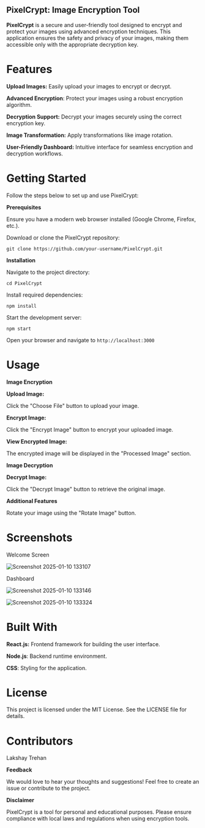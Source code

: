 ## PixelCrypt: Image Encryption Tool

 

**PixelCrypt** is a secure and user-friendly tool designed to encrypt and protect your images using advanced encryption techniques. This application ensures the safety and privacy of your images, making them accessible only with the appropriate decryption key.

# Features

**Upload Images:** Easily upload your images to encrypt or decrypt.

**Advanced Encryption**: Protect your images using a robust encryption algorithm.

**Decryption Support:** Decrypt your images securely using the correct encryption key.

**Image Transformation:** Apply transformations like image rotation.

**User-Friendly Dashboard:** Intuitive interface for seamless encryption and decryption workflows.

# Getting Started

Follow the steps below to set up and use PixelCrypt:

**Prerequisites**

Ensure you have a modern web browser installed (Google Chrome, Firefox, etc.).

Download or clone the PixelCrypt repository:

`git clone https://github.com/your-username/PixelCrypt.git`

**Installation**

Navigate to the project directory:

`cd PixelCrypt`

Install required dependencies:

`npm install`

Start the development server:

`npm start`

Open your browser and navigate to `http://localhost:3000`

# Usage

****Image Encryption****

**Upload Image:**

Click the "Choose File" button to upload your image.

**Encrypt Image:**

Click the "Encrypt Image" button to encrypt your uploaded image.

**View Encrypted Image:**

The encrypted image will be displayed in the "Processed Image" section.

****Image Decryption****

**Decrypt Image:**

Click the "Decrypt Image" button to retrieve the original image.

**Additional Features**

Rotate your image using the "Rotate Image" button.

# Screenshots

Welcome Screen

![Screenshot 2025-01-10 133107](https://github.com/user-attachments/assets/9233926c-a5a0-4b94-a27d-b2a07f3dc2cf)


Dashboard


![Screenshot 2025-01-10 133146](https://github.com/user-attachments/assets/82a5f6eb-b64e-48fe-b08f-519a332de6db)


![Screenshot 2025-01-10 133324](https://github.com/user-attachments/assets/b23939e7-0a2e-4d61-800b-db11f786012e)


# Built With

**React.js:** Frontend framework for building the user interface.

**Node.js**: Backend runtime environment.

**CSS**: Styling for the application.

# License

This project is licensed under the MIT License. See the LICENSE file for details.

# Contributors

Lakshay Trehan 

**Feedback**

We would love to hear your thoughts and suggestions! Feel free to create an issue or contribute to the project.

**Disclaimer**

PixelCrypt is a tool for personal and educational purposes. Please ensure compliance with local laws and regulations when using encryption tools.
